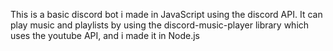 This is a basic discord bot i made in JavaScript using the discord API. 
It can play music and playlists by using the discord-music-player library which uses the youtube API, and i made it in Node.js
